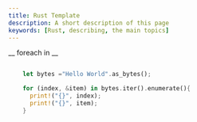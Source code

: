 ```yaml
---
title: Rust Template
description: A short description of this page
keywords: [Rust, describing, the main topics]
---
```


__ foreach in __

```Rust

    let bytes ="Hello World".as_bytes();

    for (index, &item) in bytes.iter().enumerate(){
      print!("{}", index);  
      print!("{}", item);
    }


```